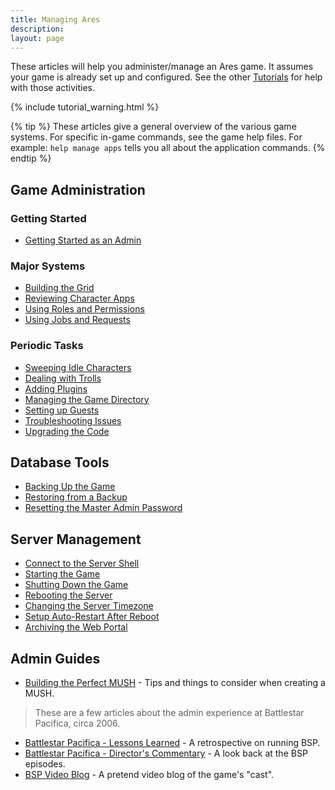 ```yaml
---
title: Managing Ares
description: 
layout: page
---
```


These articles will help you administer/manage an Ares game.  It assumes your game is already set up and configured.  See the other [Tutorials](/tutorials) for help with those activities.

{% include tutorial_warning.html %}

{% tip %} 
These articles give a general overview of the various game systems.  For specific in-game commands, see the game help files. For example: `help manage apps` tells you all about the application commands.
{% endtip %}

## Game Administration

### Getting Started

* [Getting Started as an Admin](/tutorials/manage/started.html)

### Major Systems

* [Building the Grid](/tutorials/manage/building.html)
* [Reviewing Character Apps](/tutorials/manage/apps.html)
* [Using Roles and Permissions](/tutorials/manage/roles.html)
* [Using Jobs and Requests](/tutorials/manage/jobs.html)

### Periodic Tasks

* [Sweeping Idle Characters](/tutorials/manage/roles.html)
* [Dealing with Trolls](/tutorials/manage/trolls.html)
* [Adding Plugins](/tutorials/code/extras.html)
* [Managing the Game Directory](/tutorials/manage/directory.html)
* [Setting up Guests](/tutorials/manage/guests.html)
* [Troubleshooting Issues](/tutorials/code/troubleshooting.html)
* [Upgrading the Code](/tutorials/manage/upgrades.html)

## Database Tools

* [Backing Up the Game](/tutorials/manage/backups.html)
* [Restoring from a Backup](/tutorials/manage/restore-db.html)
* [Resetting the Master Admin Password](/tutorials/manage/forgot-headwiz-pw.html)

## Server Management

* [Connect to the Server Shell](/tutorials/install/server-shell.html)
* [Starting the Game](/tutorials/manage/start.html)
* [Shutting Down the Game](/tutorials/manage/shutdown.html)
* [Rebooting the Server](/tutorials/manage/reboot.html)
* [Changing the Server Timezone](/tutorials/manage/server-timezone.html)
* [Setup Auto-Restart After Reboot](/tutorials/manage/restart-after-reboot.html)
* [Archiving the Web Portal](/tutorials/manage/web-archive.html)

## Admin Guides

* [Building the Perfect MUSH](/articles/building-the-perfect-mush.html) - Tips and things to consider when creating a MUSH.

> These are a few articles about the admin experience at Battlestar Pacifica, circa 2006. 

* [Battlestar Pacifica - Lessons Learned](/articles/battlestar-pacifica-lessons-learned.html) - A retrospective on running BSP.
* [Battlestar Pacifica - Director's Commentary](/articles/battlestar-pacifica-director-s-commentary.html) - A look back at the BSP episodes.
* [BSP Video Blog](/articles/bsp-video-blog.html) - A pretend video blog of the game's "cast".
